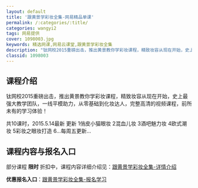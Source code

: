 ```yaml
---
layout: default
title: '跟黄景学彩妆全集-网易精品单课'
permalink: /:categories/:title/
categories: wangyi2
tags: 网易提供
cover: 1098003.jpg
keywords: 精选网课,网易云课堂,跟黄景学彩妆全集
description: "钛网校2015重磅出击，推出黄景教你学彩妆课程，精致妆容从现在开始，史上最强大教学团队，一线平模助力，从零基础到化妆达人，完整高清的视频课程，前所未有的学习体验！共10课时，2015.5.1"
classid: 1098003
---
```


## 课程介绍

钛网校2015重磅出击，推出黄景教你学彩妆课程，精致妆容从现在开始，史上最强大教学团队，一线平模助力，从零基础到化妆达人，完整高清的视频课程，前所未有的学习体验！

共10课时，2015.5.14最新 更新
1俏皮小猫眼妆
2混血儿妆
3酒吧魅力妆
4欧式潮妆
5彩妆之眼妆打造
6...每周五更新...

## 课程内容与报名入口

部分课程 **限时** 折扣中，课程内容详细介绍见：[跟黄景学彩妆全集-详情介绍](https://study.163.com/course/introduction/1098003.htm?share=1&shareId=1025206652&utm_campaign=share&utm_medium=iphoneShare&utm_source=&utm_u=1025206652)

**优惠报名入口**：[跟黄景学彩妆全集-报名学习](https://study.163.com/course/introduction/1098003.htm?share=1&shareId=1025206652&utm_campaign=share&utm_medium=iphoneShare&utm_source=&utm_u=1025206652)

